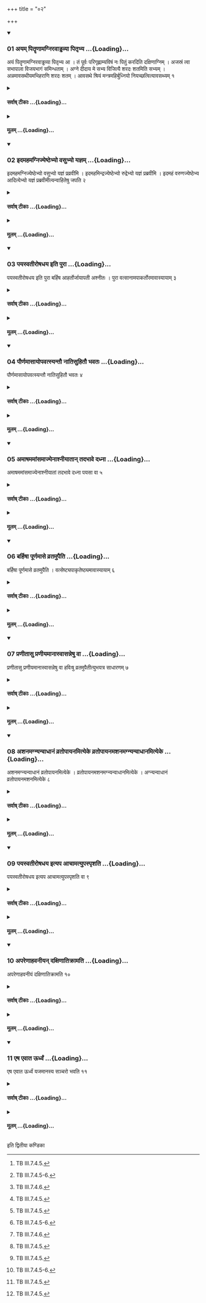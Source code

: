 +++
title = "०२"

+++

<div class="js_include" includetitle="true" newlevelforh1="3" unfilled url="/vedAH_yajuH/taittirIyam/sUtram/ApastambaH/shrautam/vishvAsa-prastutiH/04/02/01_ayam_pitRRNAmagniravADDhavyA_pitRbhya.md">
<details open><summary><h3>01 अयम् पितॄणामग्निरवाड्ढव्या पितृभ्य ...{Loading}...</h3></summary>

अयं पितॄणामग्निरवाड्ढव्या पितृभ्य आ । तं पूर्वः परिगृह्णाम्यविषं नः पितुं करदिति दक्षिणाग्निम् । अजस्रं त्वा सभापाला विजयभागं समिन्धताम् । अग्ने दीदाय मे सभ्य विजित्यै शरदः शतमिति सभ्यम् । अन्नमावसथीयमभिहराणि शरदः शतम् । आवसथे श्रियं मन्त्रमहिर्बुध्नियो नियच्छत्वित्यावसथ्यम् १
</details>
</div>
<div class="js_include collapsed" newlevelforh1="4" title="सर्वाष् टीकाः" unfilled url="/vedAH_yajuH/taittirIyam/sUtram/ApastambaH/shrautam/sarvASh_TIkAH/04/02/01_ayam_pitRRNAmagniravADDhavyA_pitRbhya.md">
<details><summary><h4>सर्वाष् टीकाः ...{Loading}...</h4></summary>
<details><summary>थिते</summary>

1. The sacrificer addresses the Dakśiṇa (fire) with ayaṁ pitr̥ṇām...[^1] he addresses the Sabhya fire with ajasraṁ tvā...[^2] (he addresses) the Āvasathya(-fire) with annamāvasathiyam.[^3]  

[^1]: TB III.7.4.5.  

[^2]: TB III.7.4.5-6.  

[^3]: TB III.7.4.6.
</details>
</details>
</div>
<div class="js_include collapsed" newlevelforh1="4" title="मूलम्" unfilled url="/vedAH_yajuH/taittirIyam/sUtram/ApastambaH/shrautam/mUlam/04/02/01_ayam_pitRRNAmagniravADDhavyA_pitRbhya.md">
<details><summary><h4>मूलम् ...{Loading}...</h4></summary>

अयं पितॄणामग्निरवाड्ढव्या पितृभ्य आ । तं पूर्वः परिगृह्णाम्यविषं नः पितुं करदिति दक्षिणाग्निम् । अजस्रं त्वा सभापाला विजयभागं समिन्धताम् । अग्ने दीदाय मे सभ्य विजित्यै शरदः शतमिति सभ्यम् । अन्नमावसथीयमभिहराणि शरदः शतम् । आवसथे श्रियं मन्त्रमहिर्बुध्नियो नियच्छत्वित्यावसथ्यम् १
</details>
</div>
<div class="js_include" includetitle="true" newlevelforh1="3" unfilled url="/vedAH_yajuH/taittirIyam/sUtram/ApastambaH/shrautam/vishvAsa-prastutiH/04/02/02_idamahamagnijyeShThebhyo_vasubhyo_yajnam.md">
<details open><summary><h3>02 इदमहमग्निज्येष्ठेभ्यो वसुभ्यो यज्ञम् ...{Loading}...</h3></summary>

इदमहमग्निज्येष्ठेभ्यो वसुभ्यो यज्ञं प्रव्रवीमि । इदमहमिन्द्रज्येष्ठेभ्यो रुद्रेभ्यो यज्ञं प्रब्रवीमि । इदमहं वरुणज्येष्ठेभ्य आदित्येभ्यो यज्ञं प्रब्रवीमीत्यन्वाहितेषु जपति २
</details>
</div>
<div class="js_include collapsed" newlevelforh1="4" title="सर्वाष् टीकाः" unfilled url="/vedAH_yajuH/taittirIyam/sUtram/ApastambaH/shrautam/sarvASh_TIkAH/04/02/02_idamahamagnijyeShThebhyo_vasubhyo_yajnam.md">
<details><summary><h4>सर्वाष् टीकाः ...{Loading}...</h4></summary>
<details><summary>थिते</summary>

2. After the fires have been established he mutters idamahamagnijyeṣṭhebhyo vasubhyaḥ...[^1]  

[^1]: TB III.7.4.6-7.
</details>
</details>
</div>
<div class="js_include collapsed" newlevelforh1="4" title="मूलम्" unfilled url="/vedAH_yajuH/taittirIyam/sUtram/ApastambaH/shrautam/mUlam/04/02/02_idamahamagnijyeShThebhyo_vasubhyo_yajnam.md">
<details><summary><h4>मूलम् ...{Loading}...</h4></summary>

इदमहमग्निज्येष्ठेभ्यो वसुभ्यो यज्ञं प्रव्रवीमि । इदमहमिन्द्रज्येष्ठेभ्यो रुद्रेभ्यो यज्ञं प्रब्रवीमि । इदमहं वरुणज्येष्ठेभ्य आदित्येभ्यो यज्ञं प्रब्रवीमीत्यन्वाहितेषु जपति २
</details>
</div>
<div class="js_include" includetitle="true" newlevelforh1="3" unfilled url="/vedAH_yajuH/taittirIyam/sUtram/ApastambaH/shrautam/vishvAsa-prastutiH/04/02/03_payasvatIroShadhaya_iti_purA.md">
<details open><summary><h3>03 पयस्वतीरोषधय इति पुरा ...{Loading}...</h3></summary>

पयस्वतीरोषधय इति पुरा बर्हिष आहर्तोर्जायापती अश्नीतः । पुरा वत्सानामपाकर्तोरमावास्यायाम् ३
</details>
</div>
<div class="js_include collapsed" newlevelforh1="4" title="सर्वाष् टीकाः" unfilled url="/vedAH_yajuH/taittirIyam/sUtram/ApastambaH/shrautam/sarvASh_TIkAH/04/02/03_payasvatIroShadhaya_iti_purA.md">
<details><summary><h4>सर्वाष् टीकाः ...{Loading}...</h4></summary>
<details><summary>थिते</summary>

3. With payasvatīrośadhayaḥ...[^1] the wife (of the sacrificer) and the husband (the sacrificer) partake their food be fore fetching of the sacrificial grass[^2]. At the New-moon-sacrifice (they partake their food) before the removal of the calves (form their mother-cows).[^3]  

[^1]: TS I.5.10.g; TB III.7.4.7.  

[^2]: Thus before I.3.1.  

[^3]: Thus before 1.2.2. For this Sūtra cf. MS 1.4.5; KS XXXI.15; cp. also TS I.6.7.2.
</details>
</details>
</div>
<div class="js_include collapsed" newlevelforh1="4" title="मूलम्" unfilled url="/vedAH_yajuH/taittirIyam/sUtram/ApastambaH/shrautam/mUlam/04/02/03_payasvatIroShadhaya_iti_purA.md">
<details><summary><h4>मूलम् ...{Loading}...</h4></summary>

पयस्वतीरोषधय इति पुरा बर्हिष आहर्तोर्जायापती अश्नीतः । पुरा वत्सानामपाकर्तोरमावास्यायाम् ३
</details>
</div>
<div class="js_include" includetitle="true" newlevelforh1="3" unfilled url="/vedAH_yajuH/taittirIyam/sUtram/ApastambaH/shrautam/vishvAsa-prastutiH/04/02/04_paurNamAsAyopavatsyantau_nAtisuhitau_bhavataH.md">
<details open><summary><h3>04 पौर्णमासायोपवत्स्यन्तौ नातिसुहितौ भवतः ...{Loading}...</h3></summary>

पौर्णमासायोपवत्स्यन्तौ नातिसुहितौ भवतः ४
</details>
</div>
<div class="js_include collapsed" newlevelforh1="4" title="सर्वाष् टीकाः" unfilled url="/vedAH_yajuH/taittirIyam/sUtram/ApastambaH/shrautam/sarvASh_TIkAH/04/02/04_paurNamAsAyopavatsyantau_nAtisuhitau_bhavataH.md">
<details><summary><h4>सर्वाष् टीकाः ...{Loading}...</h4></summary>
<details><summary>थिते</summary>

4. Before going to sit near the fires for the Full-moon sacrifice they do not get themselves too much satisfied.
</details>
</details>
</div>
<div class="js_include collapsed" newlevelforh1="4" title="मूलम्" unfilled url="/vedAH_yajuH/taittirIyam/sUtram/ApastambaH/shrautam/mUlam/04/02/04_paurNamAsAyopavatsyantau_nAtisuhitau_bhavataH.md">
<details><summary><h4>मूलम् ...{Loading}...</h4></summary>

पौर्णमासायोपवत्स्यन्तौ नातिसुहितौ भवतः ४
</details>
</div>
<div class="js_include" includetitle="true" newlevelforh1="3" unfilled url="/vedAH_yajuH/taittirIyam/sUtram/ApastambaH/shrautam/vishvAsa-prastutiH/04/02/05_amAShamamAMsamAjyenAshnIyAtAn_tadabhAve_dadhnA.md">
<details open><summary><h3>05 अमाषममांसमाज्येनाश्नीयातान् तदभावे दध्ना ...{Loading}...</h3></summary>

अमाषममांसमाज्येनाश्नीयातां तदभावे दध्ना पयसा वा ५
</details>
</div>
<div class="js_include collapsed" newlevelforh1="4" title="सर्वाष् टीकाः" unfilled url="/vedAH_yajuH/taittirIyam/sUtram/ApastambaH/shrautam/sarvASh_TIkAH/04/02/05_amAShamamAMsamAjyenAshnIyAtAn_tadabhAve_dadhnA.md">
<details><summary><h4>सर्वाष् टीकाः ...{Loading}...</h4></summary>
<details><summary>थिते</summary>

5. They eat food devoid of black beans and devoid of flesh, (they eat) the food accompanied by ghee or in the absence of it accompanied by curds or milk.  

[^1]: Cf. MS I.4.10.
</details>
</details>
</div>
<div class="js_include collapsed" newlevelforh1="4" title="मूलम्" unfilled url="/vedAH_yajuH/taittirIyam/sUtram/ApastambaH/shrautam/mUlam/04/02/05_amAShamamAMsamAjyenAshnIyAtAn_tadabhAve_dadhnA.md">
<details><summary><h4>मूलम् ...{Loading}...</h4></summary>

अमाषममांसमाज्येनाश्नीयातां तदभावे दध्ना पयसा वा ५
</details>
</div>
<div class="js_include" includetitle="true" newlevelforh1="3" unfilled url="/vedAH_yajuH/taittirIyam/sUtram/ApastambaH/shrautam/vishvAsa-prastutiH/04/02/06_barhiShA_pUrNamAse_vratamupaiti.md">
<details open><summary><h3>06 बर्हिषा पूर्णमासे व्रतमुपैति ...{Loading}...</h3></summary>

बर्हिषा पूर्णमासे व्रतमुपैति । वत्सेष्ट्यपाकृतेष्ठ्यमावास्यायाम् ६
</details>
</div>
<div class="js_include collapsed" newlevelforh1="4" title="सर्वाष् टीकाः" unfilled url="/vedAH_yajuH/taittirIyam/sUtram/ApastambaH/shrautam/sarvASh_TIkAH/04/02/06_barhiShA_pUrNamAse_vratamupaiti.md">
<details><summary><h4>सर्वाष् टीकाः ...{Loading}...</h4></summary>
<details><summary>थिते</summary>

6. At (the time of bringing of the) Barhis (sacred grass) (the sacrificer) takes vow on the Full-moon-day; after the calves have been removed (from their mother-cows he takes the vow) on the New-moon-day.[^1]  

[^1]: Cf. TS I.6.7.2.
</details>
</details>
</div>
<div class="js_include collapsed" newlevelforh1="4" title="मूलम्" unfilled url="/vedAH_yajuH/taittirIyam/sUtram/ApastambaH/shrautam/mUlam/04/02/06_barhiShA_pUrNamAse_vratamupaiti.md">
<details><summary><h4>मूलम् ...{Loading}...</h4></summary>

बर्हिषा पूर्णमासे व्रतमुपैति । वत्सेष्ट्यपाकृतेष्ठ्यमावास्यायाम् ६
</details>
</div>
<div class="js_include" includetitle="true" newlevelforh1="3" unfilled url="/vedAH_yajuH/taittirIyam/sUtram/ApastambaH/shrautam/vishvAsa-prastutiH/04/02/07_praNItAsu_praNIyamAnAsvAsanneShu_vA.md">
<details open><summary><h3>07 प्रणीतासु प्रणीयमानास्वासन्नेषु वा ...{Loading}...</h3></summary>

प्रणीतासु प्रणीयमानास्वासन्नेषु वा हविःषु व्रतमुपैतीत्युभयत्र साधारणम् ७
</details>
</div>
<div class="js_include collapsed" newlevelforh1="4" title="सर्वाष् टीकाः" unfilled url="/vedAH_yajuH/taittirIyam/sUtram/ApastambaH/shrautam/sarvASh_TIkAH/04/02/07_praNItAsu_praNIyamAnAsvAsanneShu_vA.md">
<details><summary><h4>सर्वाष् टीकाः ...{Loading}...</h4></summary>
<details><summary>थिते</summary>

7. Or he takes the vow while the Praṇītā(-waters) are being carried forward[^1] or after the oblation-materials have been placed (on the altar)[^2]—this is a rule common to both (the Full moon-day and as well as the New-moon-day).  

[^1]: See I.16.8.  

[^2]: See II.11.9.
</details>
</details>
</div>
<div class="js_include collapsed" newlevelforh1="4" title="मूलम्" unfilled url="/vedAH_yajuH/taittirIyam/sUtram/ApastambaH/shrautam/mUlam/04/02/07_praNItAsu_praNIyamAnAsvAsanneShu_vA.md">
<details><summary><h4>मूलम् ...{Loading}...</h4></summary>

प्रणीतासु प्रणीयमानास्वासन्नेषु वा हविःषु व्रतमुपैतीत्युभयत्र साधारणम् ७
</details>
</div>
<div class="js_include" includetitle="true" newlevelforh1="3" unfilled url="/vedAH_yajuH/taittirIyam/sUtram/ApastambaH/shrautam/vishvAsa-prastutiH/04/02/08_ashanamagnyanvAdhAnaM_vratopAyanamityeke_vratopAyanamashanamagnyanvAdhAnamityeke.md">
<details open><summary><h3>08 अशनमग्न्यन्वाधानं व्रतोपायनमित्येके व्रतोपायनमशनमग्न्यन्वाधानमित्येके ...{Loading}...</h3></summary>

अशनमग्न्यन्वाधानं व्रतोपायनमित्येके । व्रतोपायनमशनमग्न्यन्वाधानमित्येके । अग्न्यन्वाधानं व्रतोपायनमशनमित्येके ८
</details>
</div>
<div class="js_include collapsed" newlevelforh1="4" title="सर्वाष् टीकाः" unfilled url="/vedAH_yajuH/taittirIyam/sUtram/ApastambaH/shrautam/sarvASh_TIkAH/04/02/08_ashanamagnyanvAdhAnaM_vratopAyanamityeke_vratopAyanamashanamagnyanvAdhAnamityeke.md">
<details><summary><h4>सर्वाष् टीकाः ...{Loading}...</h4></summary>
<details><summary>थिते</summary>

8. According to some (ritualists) (the order of the rites should be as follows): eating, adding fuel to the fires, taking vow; according to some other (ritualists).... taking the vow, eating, adding fuel to the fires; according to still some (other ritualists)... adding fuel to the fires, taking vow, eating.[^1]  

[^1]: The order accepted by Āpastamba is: adding fuel to the fires, eating, taking vow.
</details>
</details>
</div>
<div class="js_include collapsed" newlevelforh1="4" title="मूलम्" unfilled url="/vedAH_yajuH/taittirIyam/sUtram/ApastambaH/shrautam/mUlam/04/02/08_ashanamagnyanvAdhAnaM_vratopAyanamityeke_vratopAyanamashanamagnyanvAdhAnamityeke.md">
<details><summary><h4>मूलम् ...{Loading}...</h4></summary>

अशनमग्न्यन्वाधानं व्रतोपायनमित्येके । व्रतोपायनमशनमग्न्यन्वाधानमित्येके । अग्न्यन्वाधानं व्रतोपायनमशनमित्येके ८
</details>
</div>
<div class="js_include" includetitle="true" newlevelforh1="3" unfilled url="/vedAH_yajuH/taittirIyam/sUtram/ApastambaH/shrautam/vishvAsa-prastutiH/04/02/09_payasvatIroShadhaya_ityapa_AchAmatyupaspRshati.md">
<details open><summary><h3>09 पयस्वतीरोषधय इत्यप आचामत्युपस्पृशति ...{Loading}...</h3></summary>

पयस्वतीरोषधय इत्यप आचामत्युपस्पृशति वा ९
</details>
</div>
<div class="js_include collapsed" newlevelforh1="4" title="सर्वाष् टीकाः" unfilled url="/vedAH_yajuH/taittirIyam/sUtram/ApastambaH/shrautam/sarvASh_TIkAH/04/02/09_payasvatIroShadhaya_ityapa_AchAmatyupaspRshati.md">
<details><summary><h4>सर्वाष् टीकाः ...{Loading}...</h4></summary>
<details><summary>थिते</summary>

9. With payasvatīroṣadhayaḥ.....[^1] he sips water or touches it.   

[^1]: TS I.5.10.g (TB III.7.4.7).
</details>
</details>
</div>
<div class="js_include collapsed" newlevelforh1="4" title="मूलम्" unfilled url="/vedAH_yajuH/taittirIyam/sUtram/ApastambaH/shrautam/mUlam/04/02/09_payasvatIroShadhaya_ityapa_AchAmatyupaspRshati.md">
<details><summary><h4>मूलम् ...{Loading}...</h4></summary>

पयस्वतीरोषधय इत्यप आचामत्युपस्पृशति वा ९
</details>
</div>
<div class="js_include" includetitle="true" newlevelforh1="3" unfilled url="/vedAH_yajuH/taittirIyam/sUtram/ApastambaH/shrautam/vishvAsa-prastutiH/04/02/10_apareNAhavanIyan_daxiNAtikrAmati.md">
<details open><summary><h3>10 अपरेणाहवनीयन् दक्षिणातिक्रामति ...{Loading}...</h3></summary>

अपरेणाहवनीयं दक्षिणातिक्रामति १०
</details>
</div>
<div class="js_include collapsed" newlevelforh1="4" title="सर्वाष् टीकाः" unfilled url="/vedAH_yajuH/taittirIyam/sUtram/ApastambaH/shrautam/sarvASh_TIkAH/04/02/10_apareNAhavanIyan_daxiNAtikrAmati.md">
<details><summary><h4>सर्वाष् टीकाः ...{Loading}...</h4></summary>
<details><summary>थिते</summary>

10. By the south he steps towards the west of the Āhavanīya.  

[^1]: When he is going to take his seat.
</details>
</details>
</div>
<div class="js_include collapsed" newlevelforh1="4" title="मूलम्" unfilled url="/vedAH_yajuH/taittirIyam/sUtram/ApastambaH/shrautam/mUlam/04/02/10_apareNAhavanIyan_daxiNAtikrAmati.md">
<details><summary><h4>मूलम् ...{Loading}...</h4></summary>

अपरेणाहवनीयं दक्षिणातिक्रामति १०
</details>
</div>
<div class="js_include" includetitle="true" newlevelforh1="3" unfilled url="/vedAH_yajuH/taittirIyam/sUtram/ApastambaH/shrautam/vishvAsa-prastutiH/04/02/11_eSha_evAta_UrdhvaM.md">
<details open><summary><h3>11 एष एवात ऊर्ध्वं ...{Loading}...</h3></summary>

एष एवात ऊर्ध्वं यजमानस्य सञ्चरो भवति ११
</details>
</div>
<div class="js_include collapsed" newlevelforh1="4" title="सर्वाष् टीकाः" unfilled url="/vedAH_yajuH/taittirIyam/sUtram/ApastambaH/shrautam/sarvASh_TIkAH/04/02/11_eSha_evAta_UrdhvaM.md">
<details><summary><h4>सर्वाष् टीकाः ...{Loading}...</h4></summary>
<details><summary>थिते</summary>

11. Henceforth this only is the passage for the sacrificer.
</details>
</details>
</div>
<div class="js_include collapsed" newlevelforh1="4" title="मूलम्" unfilled url="/vedAH_yajuH/taittirIyam/sUtram/ApastambaH/shrautam/mUlam/04/02/11_eSha_evAta_UrdhvaM.md">
<details><summary><h4>मूलम् ...{Loading}...</h4></summary>

एष एवात ऊर्ध्वं यजमानस्य सञ्चरो भवति ११
</details>
</div>

  
इति द्वितीया कण्डिका 
